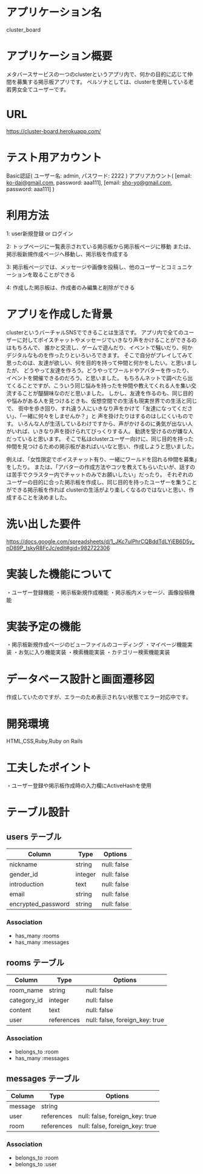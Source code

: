 # アプリケーション名
cluster_board

# アプリケーション概要
  メタバースサービスの一つのclusterというアプリ内で、何かの目的に応じて仲間を募集する掲示板アプリです。
  ペルソナとしては、clusterを使用している老若男女全てユーザーです。

# URL
https://cluster-board.herokuapp.com/

# テスト用アカウント
Basic認証( ユーザー名: admin, パスワード: 2222 )
アプリアカウント( [email: ko-dai@gmail.com, password: aaa111], [email: sho-yo@gmail.com, password: aaa111] )

# 利用方法
  1: user新規登録 or ログイン

  2: トップページに一覧表示されている掲示板から掲示板ページに移動
     または、掲示板新規作成ページへ移動し、掲示板を作成する

  3: 掲示板ページでは、メッセージや画像を投稿し、他のユーザーとコミュニケーションを取ることができる

  4: 作成した掲示板は、作成者のみ編集と削除ができる


# アプリを作成した背景
  clusterというバーチャルSNSでできることは生活です。
  アプリ内で全てのユーザーに対してボイスチャットやメッセージでいきなり声をかけることができるのはもちろんで、
  誰かと交流し、ゲームで遊んだり、イベントで騒いだり、何かデジタルなものを作ったりといろいろできます。
  そこで自分がプレイしてみて思ったのは、友達が欲しい、何を目的を持って仲間と何かをしたい。と思いましたが、
  どうやって友達を作ろう。どうやってワールドやアバターを作ったり、イベントを開催できるのだろう。と思いました。
  もちろんネットで調べたら出てくることですが、こういう同じ悩みを持ったを仲間や教えてくれる人を集い交流することが醍醐味なのだと思いました。
  しかし、友達を作るのも、同じ目的や悩みがある人を見つけるときも、仮想空間での生活も現実世界での生活と同じで、
  街中を歩き回り、すれ違う人にいきなり声をかけて「友達になってください」、「一緒に何々をしませんか？」と
  声を掛けたりはするのはしにくいものです。
  いろんな人が生活しているわけですから、声がかけるのに勇気が出ない人がいれば、いきなり声を掛けられてびっくりする人。
  勧誘を受けるのが嫌な人だっていると思います。
  そこで私はclusterユーザー向けに、同じ目的を持った仲間を見つけるための掲示板があればいいなと思い、作成しようと思いました。

  例えば、「女性限定でボイスチャット有り、一緒にワールドを回れる仲間を募集」をしたり。
  または、「アバターの作成方法やコツを教えてもらいたいが、話すのは苦手でクラスター内でチャットのみでお願いしたい」だったり。
  それぞれのユーザーの目的に合った掲示板を作成し、同じ目的を持ったユーザーを集うことができる掲示板を作れば
  clusterの生活がより楽しくなるのではないと思い、作成することを決めました。


# 洗い出した要件
  https://docs.google.com/spreadsheets/d/1_JKc7ulPhrCQBddTdLYjEB6D5y_nD89P_IskyR8FcJc/edit#gid=982722306

# 実装した機能について
  ・ユーザー登録機能
  ・掲示板新規作成機能
  ・掲示板内メッセージ、画像投稿機能


# 実装予定の機能
  ・掲示板新規作成ページのビューファイルのコーディング
  ・マイページ機能実装
  ・お気に入り機能実装
  ・検索機能実装
  ・カテゴリー検索機能実装

# データベース設計と画面遷移図
  作成していたのですが、エラーのため表示されない状態でエラー対応中です。

# 開発環境
  HTML,CSS,Ruby,Ruby on Rails

# 工夫したポイント
  ・ユーザー登録や掲示板作成時の入力欄にActiveHashを使用


# テーブル設計

## users テーブル

| Column             | Type    | Options     |
| ------------------ | ------- | ----------- |
| nickname           | string  | null: false |
| gender_id          | integer | null: false |
| introduction       | text    | null: false |
| email              | string  | null: false |
| encrypted_password | string  | null: false |

### Association

- has_many :rooms
- has_many :messages

## rooms テーブル

| Column      | Type       | Options                        |
| ----------- | ---------- | ------------------------------ |
| room_name   | string     | null: false                    |
| category_id | integer    | null: false                    |
| content     | text       | null: false                    |
| user        | references | null: false, foreign_key: true |



### Association
- belongs_to :room
- has_many :messages


## messages テーブル

| Column  | Type       | Options                        |
| ------- | ---------- | ------------------------------ |
| message | string     |                                |
| user    | references | null: false, foreign_key: true |
| room    | references | null: false, foreign_key: true |

### Association

- belongs_to :room
- belongs_to :user